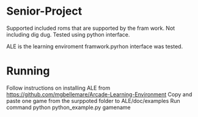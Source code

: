 # Senior-Project

  Supported included roms that are supported by the fram work. Not including dig dug.
Tested using python interface.

  ALE is the learning enviroment framwork.pyrhon interface was tested.


# Running
Follow instructions on installing ALE from https://github.com/mgbellemare/Arcade-Learning-Environment
Copy and paste one game from the surppoted folder to ALE/doc/examples
Run command   python python_example.py gamename
